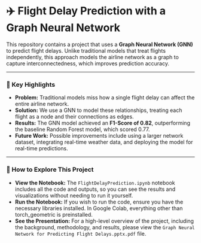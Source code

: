 # ✈️ Flight Delay Prediction with a Graph Neural Network

This repository contains a project that uses a **Graph Neural Network (GNN)** to predict flight delays. Unlike traditional models that treat flights independently, this approach models the airline network as a graph to capture interconnectedness, which improves prediction accuracy.

---

### 🚀 Key Highlights

* **Problem:** Traditional models miss how a single flight delay can affect the entire airline network.
* **Solution:** We use a GNN to model these relationships, treating each flight as a node and their connections as edges.
* **Results:** The GNN model achieved an **F1-Score of 0.82**, outperforming the baseline Random Forest model, which scored 0.77.
* **Future Work:** Possible improvements include using a larger network dataset, integrating real-time weather data, and deploying the model for real-time predictions.

---

### 📖 How to Explore This Project

* **View the Notebook:** The `FlightDelayPrediction.ipynb` notebook includes all the code and outputs, so you can see the results and visualizations without needing to run it yourself.
* **Run the Notebook:** If you wish to run the code, ensure you have the necessary libraries installed. In Google Colab, everything other than torch_geometric is preinstalled.
* **See the Presentation:** For a high-level overview of the project, including the background, methodology, and results, please view the `Graph Neural Network for Predicting Flight Delays.pptx.pdf` file.
